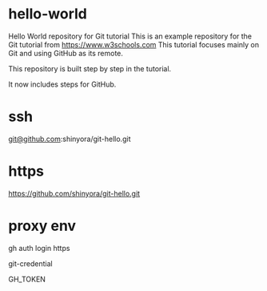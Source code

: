 # hello-world
Hello World repository for Git tutorial
This is an example repository for the Git tutorial from https://www.w3schools.com
This tutorial focuses mainly on Git and using GitHub as its remote.

This repository is built step by step in the tutorial.

It now includes steps for GitHub.

# ssh
git@github.com:shinyora/git-hello.git
# https
https://github.com/shinyora/git-hello.git
# proxy env
gh auth login
https

git-credential

GH_TOKEN
